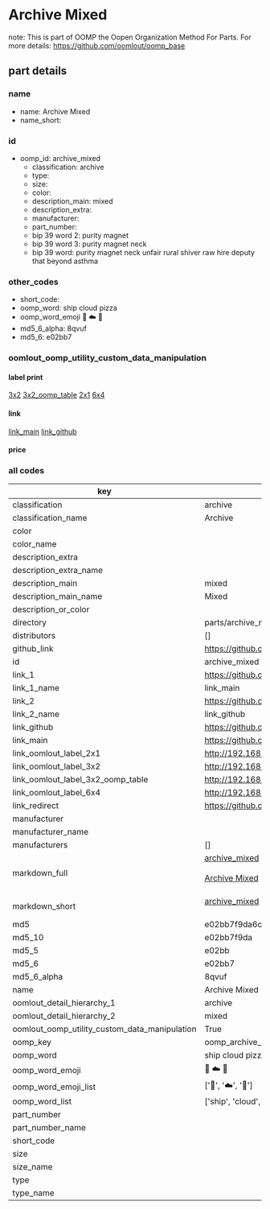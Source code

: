 # Archive Mixed  

note: This is part of OOMP the Oopen Organization Method For Parts. For more details: https://github.com/oomlout/oomp_base

##  part details
  







### name
* name: Archive Mixed
* name_short: 
### id
* oomp_id: archive_mixed
  * classification: archive
  * type: 
  * size: 
  * color: 
  * description_main: mixed
  * description_extra: 
  * manufacturer: 
  * part_number: 
  * bip 39 word 2: purity magnet
  * bip 39 word 3: purity magnet neck
  * bip 39 word: purity magnet neck unfair rural shiver raw hire deputy that beyond asthma

### other_codes
* short_code: 
* oomp_word: ship cloud pizza
* oomp_word_emoji :ship: :cloud: :pizza:
* md5_6_alpha: 8qvuf
* md5_6: e02bb7






### oomlout_oomp_utility_custom_data_manipulation
#### label print
[3x2](http://192.168.1.245:1112/?label=oomp%208qvuf)
[3x2_oomp_table](http://192.168.1.108:1112/?label=oomp%208qvuf)
[2x1](http://192.168.1.242:1112/?label=oomp%208qvuf)
[6x4](http://192.168.1.55:1112/?label=oomp%208qvuf)    

#### link

[link_main](https://github.com/oomlout/oomlout_oomp_version_1_messy/tree/main/parts/archive_mixed) [link_github](https://github.com/oomlout/oomlout_oomp_version_1_messy/tree/main/parts/archive_mixed)                             

#### price







### all codes 
| key | value |  
| --- | --- |  
| classification | archive |  
| classification_name | Archive |  
| color |  |  
| color_name |  |  
| description_extra |  |  
| description_extra_name |  |  
| description_main | mixed |  
| description_main_name | Mixed |  
| description_or_color |   |  
| directory | parts/archive_mixed |  
| distributors | [] |  
| github_link | https://github.com/oomlout/oomlout_oomp_part_src/tree/main/parts/archive_mixed |  
| id | archive_mixed |  
| link_1 | https://github.com/oomlout/oomlout_oomp_version_1_messy/tree/main/parts/archive_mixed |  
| link_1_name | link_main |  
| link_2 | https://github.com/oomlout/oomlout_oomp_version_1_messy/tree/main/parts/archive_mixed |  
| link_2_name | link_github |  
| link_github | https://github.com/oomlout/oomlout_oomp_version_1_messy/tree/main/parts/archive_mixed |  
| link_main | https://github.com/oomlout/oomlout_oomp_version_1_messy/tree/main/parts/archive_mixed |  
| link_oomlout_label_2x1 | http://192.168.1.242:1112/?label=oomp%208qvuf |  
| link_oomlout_label_3x2 | http://192.168.1.245:1112/?label=oomp%208qvuf |  
| link_oomlout_label_3x2_oomp_table | http://192.168.1.108:1112/?label=oomp%208qvuf |  
| link_oomlout_label_6x4 | http://192.168.1.55:1112/?label=oomp%208qvuf |  
| link_redirect | https://github.com/oomlout/oomlout_oomp_version_1_messy/tree/main/parts/archive_mixed |  
| manufacturer |  |  
| manufacturer_name |  |  
| manufacturers | [] |  
| markdown_full | [archive_mixed](none)<br>[](none)<br>[Archive Mixed](none)<br><br> |  
| markdown_short | [archive_mixed](none)<br><br> |  
| md5 | e02bb7f9da6c165318deced127617d72 |  
| md5_10 | e02bb7f9da |  
| md5_5 | e02bb |  
| md5_6 | e02bb7 |  
| md5_6_alpha | 8qvuf |  
| name | Archive Mixed |  
| oomlout_detail_hierarchy_1 | archive |  
| oomlout_detail_hierarchy_2 | mixed |  
| oomlout_oomp_utility_custom_data_manipulation | True |  
| oomp_key | oomp_archive_mixed |  
| oomp_word | ship cloud pizza |  
| oomp_word_emoji | :ship: :cloud: :pizza: |  
| oomp_word_emoji_list | [':ship:', ':cloud:', ':pizza:'] |  
| oomp_word_list | ['ship', 'cloud', 'pizza'] |  
| part_number |  |  
| part_number_name |  |  
| short_code |  |  
| size |  |  
| size_name |  |  
| type |  |  
| type_name |  |  
